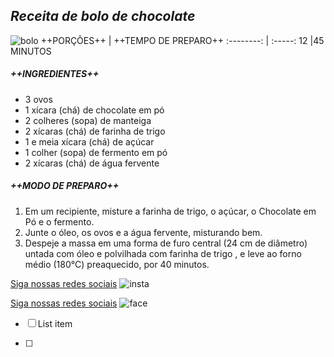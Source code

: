 ﻿## _Receita de bolo de chocolate_
![bolo](https://www.receitasnestle.com.br/sites/default/files/styles/recipe_detail_desktop/public/srh_recipes/b6a911547d2a4fa622501fbea4a8e3ce.jpg.webp?itok=qbpRILZD)
++PORÇÕES++ | ++TEMPO DE PREPARO++
:--------: | :-----:
12 |45 MINUTOS

##### ++INGREDIENTES++
* 3 ovos
* 1 xícara (chá) de chocolate em pó
* 2 colheres (sopa) de manteiga
* 2 xícaras (chá) de farinha de trigo
* 1 e meia xícara (chá) de açúcar
* 1 colher (sopa) de fermento em pó
 * 2 xícaras (chá) de água fervente
##### ++MODO DE PREPARO++

1. Em um recipiente, misture a farinha de trigo, o açúcar, o Chocolate em Pó e o
fermento.
2. Junte o óleo, os ovos e a água fervente, misturando bem.
3. Despeje a massa em uma forma de furo central (24 cm de diâmetro) untada com
óleo e polvilhada com farinha de trigo , e leve ao forno médio (180°C)
preaquecido, por 40 minutos.

[Siga nossas redes sociais](https://www.instagram.com/alterdatasoftware/) 
![insta](https://cdn.icon-icons.com/icons2/1211/PNG/96/1491580635-yumminkysocialmedia26_83102.png)

[Siga nossas redes sociais](https://pt-br.facebook.com/softwarealterdata/)
![face](https://cdn.icon-icons.com/icons2/285/PNG/96/social_facebook_button_blue_256_30648.png)

 - [ ] List item

 - [ ] 

